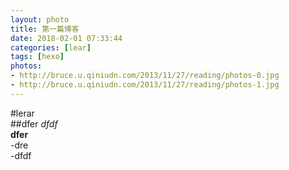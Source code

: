 ```yaml
---
layout: photo
title: 第一篇博客
date: 2018-02-01 07:33:44
categories: [lear]
tags: [hexo]
photos:
- http://bruce.u.qiniudn.com/2013/11/27/reading/photos-0.jpg
- http://bruce.u.qiniudn.com/2013/11/27/reading/photos-1.jpg
---
```

#lerar  
##dfer
*dfdf*  
**dfer**  
-dre  
-dfdf
